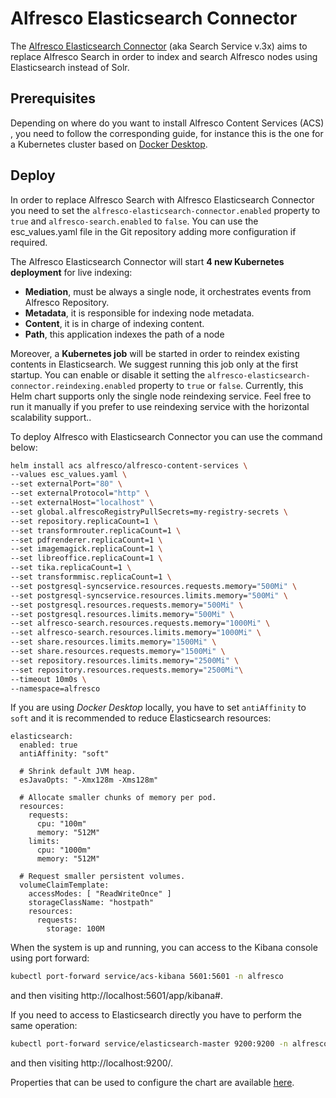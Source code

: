 # Alfresco Elasticsearch Connector 

The [Alfresco Elasticsearch Connector](https://github.com/Alfresco/alfresco-elasticsearch-connector) (aka Search Service v.3x) aims to replace Alfresco Search in order to index and search Alfresco nodes using Elasticsearch instead of Solr.

## Prerequisites

Depending on where do you want to install Alfresco Content Services (ACS) , you need to follow the corresponding guide, for instance this is the one for a Kubernetes cluster based on [Docker Desktop](../docker-desktop-deployment.md).

## Deploy

In order to replace Alfresco Search with Alfresco Elasticsearch Connector you need to set the `alfresco-elasticsearch-connector.enabled` property to `true` and `alfresco-search.enabled` to `false`.
You can use the esc_values.yaml file in the Git repository adding more configuration if required.

The Alfresco Elasticsearch Connector will start **4 new Kubernetes deployment** for live indexing:
- **Mediation**, must be always a single node, it orchestrates events from Alfresco Repository.
- **Metadata**, it is responsible for indexing node metadata.
- **Content**, it is in charge of indexing content.
- **Path**, this application indexes the path of a node

Moreover, a **Kubernetes job** will be started in order to reindex existing contents in Elasticsearch. We suggest running this job only at the first startup.
You can enable or disable it setting the `alfresco-elasticsearch-connector.reindexing.enabled` property to `true` or `false`.
Currently, this Helm chart supports only the single node reindexing service. Feel free to run it manually if you prefer to use reindexing service with the horizontal scalability support..

To deploy Alfresco with Elasticsearch Connector you can use the command below:

```bash
helm install acs alfresco/alfresco-content-services \
--values esc_values.yaml \
--set externalPort="80" \
--set externalProtocol="http" \
--set externalHost="localhost" \
--set global.alfrescoRegistryPullSecrets=my-registry-secrets \
--set repository.replicaCount=1 \
--set transformrouter.replicaCount=1 \
--set pdfrenderer.replicaCount=1 \
--set imagemagick.replicaCount=1 \
--set libreoffice.replicaCount=1 \
--set tika.replicaCount=1 \
--set transformmisc.replicaCount=1 \
--set postgresql-syncservice.resources.requests.memory="500Mi" \
--set postgresql-syncservice.resources.limits.memory="500Mi" \
--set postgresql.resources.requests.memory="500Mi" \
--set postgresql.resources.limits.memory="500Mi" \
--set alfresco-search.resources.requests.memory="1000Mi" \
--set alfresco-search.resources.limits.memory="1000Mi" \
--set share.resources.limits.memory="1500Mi" \
--set share.resources.requests.memory="1500Mi" \
--set repository.resources.limits.memory="2500Mi" \
--set repository.resources.requests.memory="2500Mi"\
--timeout 10m0s \
--namespace=alfresco
```

If you are using *Docker Desktop* locally, you have to set `antiAffinity` to `soft` and it is recommended to reduce Elasticsearch resources:

```
elasticsearch:
  enabled: true
  antiAffinity: "soft"

  # Shrink default JVM heap.
  esJavaOpts: "-Xmx128m -Xms128m"

  # Allocate smaller chunks of memory per pod.
  resources:
    requests:
      cpu: "100m"
      memory: "512M"
    limits:
      cpu: "1000m"
      memory: "512M"

  # Request smaller persistent volumes.
  volumeClaimTemplate:
    accessModes: [ "ReadWriteOnce" ]
    storageClassName: "hostpath"
    resources:
      requests:
        storage: 100M
```

When the system is up and running, you can access to the Kibana console using port forward:

```bash
kubectl port-forward service/acs-kibana 5601:5601 -n alfresco
```

and then visiting http://localhost:5601/app/kibana#.

If you need to access to Elasticsearch directly you have to perform the same operation:

```bash
kubectl port-forward service/elasticsearch-master 9200:9200 -n alfresco
```

and then visiting http://localhost:9200/.

Properties that can be used to configure the chart are available [here](../../../helm/alfresco-content-services/charts/alfresco-elasticsearch-connector/README.md).
